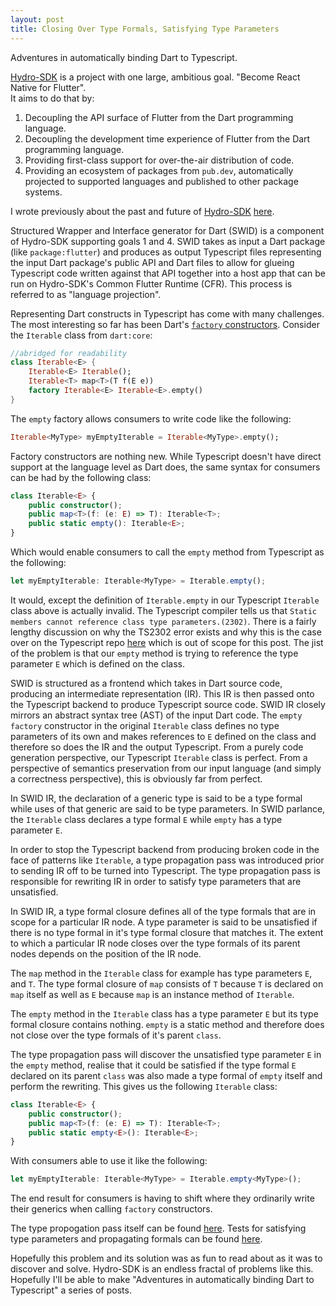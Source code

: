 ```yaml
---
layout: post
title: Closing Over Type Formals, Satisfying Type Parameters
---
```


Adventures in automatically binding Dart to Typescript.

[Hydro-SDK](https://github.com/hydro-sdk/hydro-sdk) is a project with one large, ambitious goal. "Become React Native for Flutter".  
It aims to do that by:
1. Decoupling the API surface of Flutter from  the Dart programming language.
2. Decoupling the development time experience of Flutter from the Dart programming language.
3. Providing first-class support for over-the-air distribution of code.
4. Providing an ecosystem of packages from `pub.dev`, automatically projected to supported languages and published to other package systems.

I wrote previously about the past and future of [Hydro-SDK](https://github.com/hydro-sdk/hydro-sdk) [here](https://chgibb.github.io/one-year-of-hydro-sdk/). 

Structured Wrapper and Interface generator for Dart (SWID) is a component of Hydro-SDK supporting goals 1 and 4. SWID takes as input a Dart package (like `package:flutter`) and produces as output Typescript files representing the input Dart package's public API and Dart files to allow for glueing Typescript code written against that API together into a host app that can be run on Hydro-SDK's Common Flutter Runtime (CFR). This process is referred to as "language projection". 

Representing Dart constructs in Typescript has come with many challenges. The most interesting so far has been Dart's [`factory` constructors](https://dart.dev/guides/language/language-tour#factory-constructors). Consider the `Iterable` class from `dart:core`:

```dart
//abridged for readability
class Iterable<E> {
    Iterable<E> Iterable();
    Iterable<T> map<T>(T f(E e))
    factory Iterable<E> Iterable<E>.empty()
}
```

The `empty` factory allows consumers to write code like the following:
```dart
Iterable<MyType> myEmptyIterable = Iterable<MyType>.empty();
```

Factory constructors are nothing new. While Typescript doesn't have direct support at the language level as Dart does, the same syntax for consumers can be had by the following class:
```typescript
class Iterable<E> {
    public constructor();
    public map<T>(f: (e: E) => T): Iterable<T>;
    public static empty(): Iterable<E>;
}
```
 Which would enable consumers to call the `empty` method from Typescript as the following:

 ```typescript
 let myEmptyIterable: Iterable<MyType> = Iterable.empty();
 ```

 It would, except the definition of `Iterable.empty` in our Typescript `Iterable` class above is actually invalid. The Typescript compiler tells us that `Static members cannot reference class type parameters.(2302)`. There is a fairly lengthy discussion on why the TS2302 error exists and why this is the case over on the Typescript repo [here](https://github.com/microsoft/TypeScript/issues/32211) which is out of scope for this post. The jist of the problem is that our `empty` method is trying to reference the type parameter `E` which is defined on the class. 

SWID is structured as a frontend which takes in Dart source code, producing an intermediate representation (IR). This IR is then passed onto the Typescript backend to produce Typescript source code. SWID IR closely mirrors an abstract syntax tree (AST) of the input Dart code. The `empty` `factory` constructor in the original `Iterable` class defines no type parameters of its own and makes references to `E` defined on the class and therefore so does the IR and the output Typescript. From a purely code generation perspective, our Typescript `Iterable` class is perfect. From a perspective of semantics preservation from our input language (and simply a correctness perspective), this is obviously far from perfect.

In SWID IR, the declaration of a generic type is said to be a type formal while uses of that generic are said to be type parameters. In SWID parlance, the `Iterable` class declares a type formal `E` while `empty` has a type parameter `E`.

In order to stop the Typescript backend from producing broken code in the face of patterns like `Iterable`, a type propagation pass was introduced prior to sending IR off to be turned into Typescript. The type propagation pass is responsible for rewriting IR in order to satisfy type parameters that are unsatisfied. 

In SWID IR, a type formal closure defines all of the type formals that are in scope for a particular IR node. A type parameter is said to be unsatisfied if there is no type formal in it's type formal closure that matches it. The extent to which a particular IR node closes over the type formals of its parent nodes depends on the position of the IR node.

The `map` method in the `Iterable` class for example has type parameters `E`, and `T`. The type formal closure of `map` consists of `T` because `T` is declared on `map` itself as well as `E` because `map` is an instance method of `Iterable`.

The `empty` method in the `Iterable` class has a type parameter `E` but its type formal closure contains nothing. `empty` is a static method and therefore does not close over the type formals of it's parent `class`.

The type propagation pass will discover the unsatisfied type parameter `E` in the `empty` method, realise that it could be satisfied if the type formal `E` declared on its parent `class` was also made a type formal of `empty` itself and perform the rewriting. This gives us the following `Iterable` class:

```typescript
class Iterable<E> {
    public constructor();
    public map<T>(f: (e: E) => T): Iterable<T>;
    public static empty<E>(): Iterable<E>;
}
```

With consumers able to use it like the following:
 ```typescript
 let myEmptyIterable: Iterable<MyType> = Iterable.empty<MyType>();
 ```

 The end result for consumers is having to shift where they ordinarily write their generics when calling `factory` constructors.

 The type propogation pass itself can be found [here](https://github.com/hydro-sdk/hydro-sdk/blob/0.0.1-nightly.99/lib/swid/ir/frontend/dart/util/propagateUnsatisfiedTypeParameters.dart). Tests for satisfying type parameters and propagating formals can be found [here](https://github.com/hydro-sdk/hydro-sdk/blob/0.0.1-nightly.99/test/swid/typeFormals/unsatisfiedTypeFormals_test.dart).

 Hopefully this problem and its solution was as fun to read about as it was to discover and solve. Hydro-SDK is an endless fractal of problems like this. Hopefully I'll be able to make "Adventures in automatically binding Dart to Typescript" a series of posts.